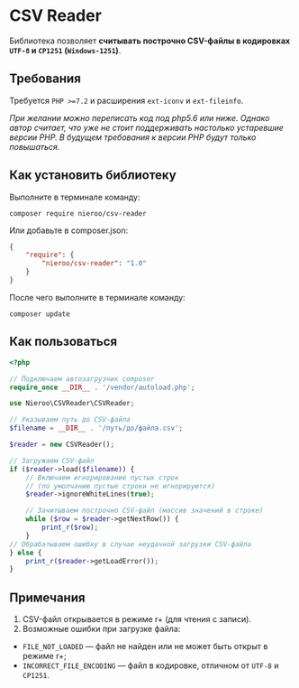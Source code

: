 # CSV Reader

Библиотека позволяет **считывать построчно CSV-файлы в кодировках `UTF-8`
и `CP1251` (`Windows-1251`)**.

## Требования

Требуется `PHP >=7.2` и расширения `ext-iconv` и `ext-fileinfo`.

*При желании можно переписать код под php5.6 или ниже. Однако автор считает,
что уже не стоит поддерживать настолько устаревшие версии PHP. В будущем
требования к версии PHP будут только повышаться.*

## Как установить библиотеку

Выполните в терминале команду:
```
composer require nieroo/csv-reader
```

Или добавьте в composer.json:
```json
{
    "require": {
        "nieroo/csv-reader": "1.0"
    }
}
```
После чего выполните в терминале команду:
```
composer update
```

## Как пользоваться

```php
<?php

// Подключаем автозагрузчик composer
require_once __DIR__ . '/vendor/autoload.php';

use Nieroo\CSVReader\CSVReader;

// Указываем путь до CSV-файла
$filename = __DIR__ . '/путь/до/файла.csv';

$reader = new CSVReader();

// Загружаем CSV-файл
if ($reader->load($filename)) {
    // Включаем игнорирование пустых строк
    // (по умолчанию пустые строки не игнорируются)
    $reader->ignoreWhiteLines(true);

    // Зачитываем построчно CSV-файл (массив значений в строке)
    while ($row = $reader->getNextRow()) {
        print_r($row);
    }
// Обрабатываем ошибку в случае неудачной загрузки CSV-файла
} else {
    print_r($reader->getLoadError());
}
```

## Примечания

1. CSV-файл открывается в режиме r+ (для чтения с записи).
2. Возможные ошибки при загрузке файла:
  - `FILE_NOT_LOADED` — файл не найден или не может быть открыт в режиме r+;
  - `INCORRECT_FILE_ENCODING` — файл в кодировке, отличном от `UTF-8` и `CP1251`.
